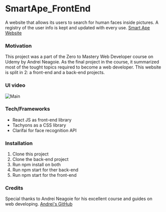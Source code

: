 # SmartApe_FrontEnd

A website that allows its users to search for human faces inside pictures. A registry of the user info is kept and updated with every use.
[Smart Ape Website](https://smart-ape.herokuapp.com/)

### Motivation

This project was a part of the Zero to Mastery Web Developer course on Udemy by Andrei Neagoie. As the final project in the course, it summarized most of the tought topics required to become a web developer. This website is split in 2: a front-end and a back-end projects.

### UI video

![Main](/public/SmartApeGif.gif)

### Tech/Frameworks

- React JS as front-end library
- Tachyons as a CSS library
- Clarifai for face recognition API

### Installation

1. Clone this project
2. Clone the back-end project
3. Run npm install on both
4. Run npm start for ther back-end
5. Run npm start for the front-end

### Credits

Special thanks to Andrei Neagoie for his excellent course and guides on web developing.
[Andrei's GitHub](https://github.com/aneagoie/)
